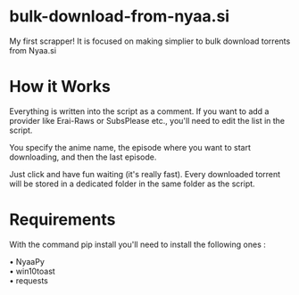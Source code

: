 # bulk-download-from-nyaa.si

My first scrapper! It is focused on making simplier to bulk download torrents from Nyaa.si

<h1> How it Works </h1>
Everything is written into the script as a comment. If you want to add a provider like Erai-Raws or SubsPlease etc., you'll need to edit the list in the script.

You specify the anime name, the episode where you want to start downloading, and then the last episode.

Just click and have fun waiting (it's really fast).
Every downloaded torrent will be stored in a dedicated folder in the same folder as the script.

<h1> Requirements </h1>

With the command pip install <library> you'll need to install the following ones :
  
  • NyaaPy<br>
  • win10toast<br>
  • requests<br>
